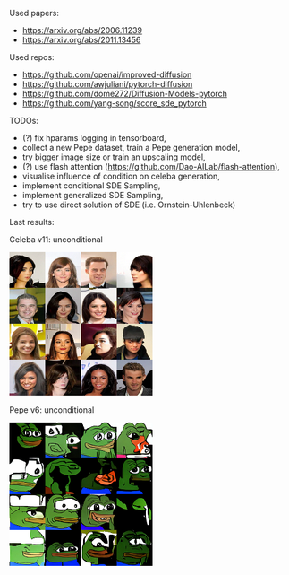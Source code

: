 Used papers:
 - https://arxiv.org/abs/2006.11239
 - https://arxiv.org/abs/2011.13456

Used repos:
 - https://github.com/openai/improved-diffusion
 - https://github.com/awjuliani/pytorch-diffusion
 - https://github.com/dome272/Diffusion-Models-pytorch
 - https://github.com/yang-song/score_sde_pytorch

TODOs:
 - (?) fix hparams logging in tensorboard,
 - collect a new Pepe dataset, train a Pepe generation model,
 - try bigger image size or train an upscaling model,
 - (?) use flash attention (https://github.com/Dao-AILab/flash-attention),
 - visualise influence of condition on celeba generation,
 - implement conditional SDE Sampling,
 - implement generalized SDE Sampling,
 - try to use direct solution of SDE (i.e. Ornstein-Uhlenbeck)

Last results:

Celeba v11: unconditional

![last_results_celeba_v1](docs/celeba/final_pred.png)

Pepe v6: unconditional

![last_results_pepe_v6](docs/pepe/final_pred.png)